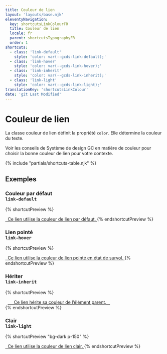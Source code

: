 ```yaml
---
title: Couleur de lien
layout: 'layouts/base.njk'
eleventyNavigation:
  key: shortcutsLinkColourFR
  title: Couleur de lien
  locale: fr
  parent: shortcutsTypographyFR
  order: 1
shortcuts:
  - class: 'link-default'
    style: 'color: var(--gcds-link-default);'
  - class: 'link-hover'
    style: 'color: var(--gcds-link-hover);'
  - class: 'link-inherit'
    style: 'color: var(--gcds-link-inherit);'
  - class: 'link-light'
    style: 'color: var(--gcds-link-light);'
translationKey: 'shortcutsLinkColour'
date: 'git Last Modified'
---
```


# Couleur de lien

La classe couleur de lien définit la propriété `color`. Elle détermine la couleur du texte.

<gcds-notice type="warning" notice-title-tag="h2" notice-title="Utiliser avec prudence">
  <gcds-text><gcds-link href="{{ links.colourLink }}">Voir les conseils de Système de design GC en matière de couleur</gcds-link> pour choisir la bonne couleur de lien pour votre contexte.</gcds-text>
</gcds-notice>

{% include "partials/shortcuts-table.njk" %}

## Exemples

### Couleur par défaut<br/>`link-default`

{% shortcutPreview %}

<a href="#" class="link-default">
  Ce lien utilise la couleur de lien par défaut.
</a>
{% endshortcutPreview %}

### Lien pointé<br/>`link-hover`

{% shortcutPreview %}

<a href="#" class="link-hover">
  Ce lien utilise la couleur de lien pointé en état de survol.
</a>
{% endshortcutPreview %}

### Hériter<br/>`link-inherit`

{% shortcutPreview %}

<div style="color: var(--gcds-color-red-700);">
  <a href="#" class="link-inherit">
    Ce lien hérite sa couleur de l’élément parent.
  </a>
</div>
{% endshortcutPreview %}

### Clair<br/>`link-light`

{% shortcutPreview "bg-dark p-150" %}

<a href="#" class="link-light">
  Ce lien utilise la couleur de lien clair.
</a>
{% endshortcutPreview %}
